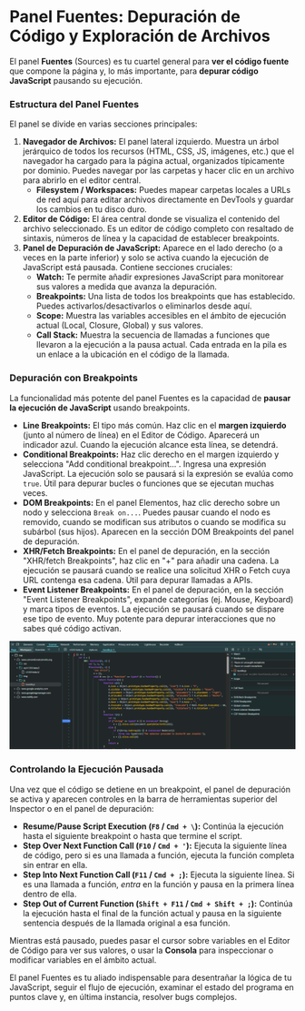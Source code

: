 # Panel Fuentes: Depuración de Código y Exploración de Archivos

El panel **Fuentes** (Sources) es tu cuartel general para **ver el código fuente** que compone la página y, lo más importante, para **depurar código JavaScript** pausando su ejecución.

### Estructura del Panel Fuentes

El panel se divide en varias secciones principales:

1.  **Navegador de Archivos:** El panel lateral izquierdo. Muestra un árbol jerárquico de todos los recursos (HTML, CSS, JS, imágenes, etc.) que el navegador ha cargado para la página actual, organizados típicamente por dominio. Puedes navegar por las carpetas y hacer clic en un archivo para abrirlo en el editor central.
    * **Filesystem / Workspaces:** Puedes mapear carpetas locales a URLs de red aquí para editar archivos directamente en DevTools y guardar los cambios en tu disco duro.
2.  **Editor de Código:** El área central donde se visualiza el contenido del archivo seleccionado. Es un editor de código completo con resaltado de sintaxis, números de línea y la capacidad de establecer breakpoints.
3.  **Panel de Depuración de JavaScript:** Aparece en el lado derecho (o a veces en la parte inferior) y solo se activa cuando la ejecución de JavaScript está pausada. Contiene secciones cruciales:
    * **Watch:** Te permite añadir expresiones JavaScript para monitorear sus valores a medida que avanza la depuración.
    * **Breakpoints:** Una lista de todos los breakpoints que has establecido. Puedes activarlos/desactivarlos o eliminarlos desde aquí.
    * **Scope:** Muestra las variables accesibles en el ámbito de ejecución actual (Local, Closure, Global) y sus valores.
    * **Call Stack:** Muestra la secuencia de llamadas a funciones que llevaron a la ejecución a la pausa actual. Cada entrada en la pila es un enlace a la ubicación en el código de la llamada.

### Depuración con Breakpoints

La funcionalidad más potente del panel Fuentes es la capacidad de **pausar la ejecución de JavaScript** usando breakpoints.

* **Line Breakpoints:** El tipo más común. Haz clic en el **margen izquierdo** (junto al número de línea) en el Editor de Código. Aparecerá un indicador azul. Cuando la ejecución alcance esta línea, se detendrá.
* **Conditional Breakpoints:** Haz clic derecho en el margen izquierdo y selecciona "Add conditional breakpoint...". Ingresa una expresión JavaScript. La ejecución solo se pausará si la expresión se evalúa como `true`. Útil para depurar bucles o funciones que se ejecutan muchas veces.
* **DOM Breakpoints:** En el panel Elementos, haz clic derecho sobre un nodo y selecciona `Break on...`. Puedes pausar cuando el nodo es removido, cuando se modifican sus atributos o cuando se modifica su subárbol (sus hijos). Aparecen en la sección DOM Breakpoints del panel de depuración.
* **XHR/Fetch Breakpoints:** En el panel de depuración, en la sección "XHR/fetch Breakpoints", haz clic en "+" para añadir una cadena. La ejecución se pausará cuando se realice una solicitud XHR o Fetch cuya URL contenga esa cadena. Útil para depurar llamadas a APIs.
* **Event Listener Breakpoints:** En el panel de depuración, en la sección "Event Listener Breakpoints", expande categorías (ej. Mouse, Keyboard) y marca tipos de eventos. La ejecución se pausará cuando se dispare ese tipo de evento. Muy potente para depurar interacciones que no sabes qué código activan.

![Diferentes tipos de breakpoints en el panel Fuentes](/img/inspector-fuentes-breakpoints.png)

### Controlando la Ejecución Pausada

Una vez que el código se detiene en un breakpoint, el panel de depuración se activa y aparecen controles en la barra de herramientas superior del Inspector o en el panel de depuración:

* **Resume/Pause Script Execution (`F8` / `Cmd + \`):** Continúa la ejecución hasta el siguiente breakpoint o hasta que termine el script.
* **Step Over Next Function Call (`F10` / `Cmd + '`):** Ejecuta la siguiente línea de código, pero si es una llamada a función, ejecuta la función completa sin entrar en ella.
* **Step Into Next Function Call (`F11` / `Cmd + ;`):** Ejecuta la siguiente línea. Si es una llamada a función, *entra* en la función y pausa en la primera línea dentro de ella.
* **Step Out of Current Function (`Shift + F11` / `Cmd + Shift + ;`):** Continúa la ejecución hasta el final de la función actual y pausa en la siguiente sentencia después de la llamada original a esa función.

Mientras está pausado, puedes pasar el cursor sobre variables en el Editor de Código para ver sus valores, o usar la **Consola** para inspeccionar o modificar variables en el ámbito actual.

El panel Fuentes es tu aliado indispensable para desentrañar la lógica de tu JavaScript, seguir el flujo de ejecución, examinar el estado del programa en puntos clave y, en última instancia, resolver bugs complejos.